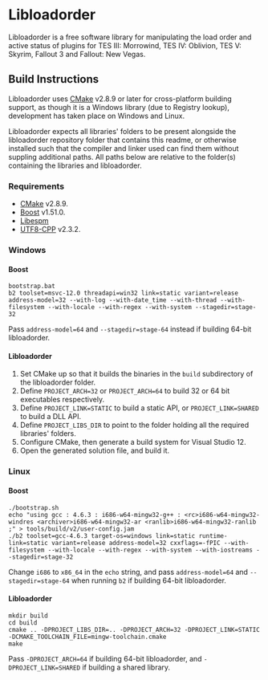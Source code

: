 # Libloadorder

Libloadorder is a free software library for manipulating the load order and
active status of plugins for TES III: Morrowind, TES IV: Oblivion,
TES V: Skyrim, Fallout 3 and Fallout: New Vegas.


## Build Instructions

Libloadorder uses [CMake](http://cmake.org) v2.8.9 or later for cross-platform building support, as though it is a Windows library (due to Registry lookup), development has taken place on Windows and Linux.

Libloadorder expects all libraries' folders to be present alongside the libloadorder repository folder that contains this readme, or otherwise installed such that the compiler and linker used can find them without suppling additional paths. All paths below are relative to the folder(s) containing the libraries and libloadorder.

### Requirements

* [CMake](http://cmake.org/) v2.8.9.
* [Boost](http://www.boost.org) v1.51.0.
* [Libespm](http://github.com/WrinklyNinja/libespm)
* [UTF8-CPP](http://sourceforge.net/projects/utfcpp/) v2.3.2.

### Windows

#### Boost

```
bootstrap.bat
b2 toolset=msvc-12.0 threadapi=win32 link=static variant=release address-model=32 --with-log --with-date_time --with-thread --with-filesystem --with-locale --with-regex --with-system --stagedir=stage-32
```

Pass `address-model=64` and `--stagedir=stage-64` instead if building 64-bit libloadorder.

#### Libloadorder

1. Set CMake up so that it builds the binaries in the `build` subdirectory of the libloadorder folder.
2. Define `PROJECT_ARCH=32` or `PROJECT_ARCH=64` to build 32 or 64 bit executables respectively.
3. Define `PROJECT_LINK=STATIC` to build a static API, or `PROJECT_LINK=SHARED` to build a DLL API.
4. Define `PROJECT_LIBS_DIR` to point to the folder holding all the required libraries' folders.
5. Configure CMake, then generate a build system for Visual Studio 12.
6. Open the generated solution file, and build it.

### Linux

#### Boost

```
./bootstrap.sh
echo "using gcc : 4.6.3 : i686-w64-mingw32-g++ : <rc>i686-w64-mingw32-windres <archiver>i686-w64-mingw32-ar <ranlib>i686-w64-mingw32-ranlib ;" > tools/build/v2/user-config.jam
./b2 toolset=gcc-4.6.3 target-os=windows link=static runtime-link=static variant=release address-model=32 cxxflags=-fPIC --with-filesystem --with-locale --with-regex --with-system --with-iostreams --stagedir=stage-32
```
Change `i686` to `x86_64` in the `echo` string, and pass `address-model=64` and `--stagedir=stage-64` when running `b2` if building 64-bit libloadorder.

#### Libloadorder

```
mkdir build
cd build
cmake .. -DPROJECT_LIBS_DIR=.. -DPROJECT_ARCH=32 -DPROJECT_LINK=STATIC -DCMAKE_TOOLCHAIN_FILE=mingw-toolchain.cmake
make
```

Pass `-DPROJECT_ARCH=64` if building 64-bit libloadorder, and `-DPROJECT_LINK=SHARED` if building a shared library.
